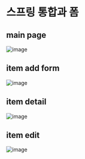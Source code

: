 스프링 통합과 폼
=================

## main page

![image](https://user-images.githubusercontent.com/94096054/161910741-ea277f28-5cec-4cea-bd1e-0042dd265829.png)


## item add form

![image](https://user-images.githubusercontent.com/94096054/161910796-b634dfae-b33b-4553-bb63-2f37c052fad2.png)


## item detail

![image](https://user-images.githubusercontent.com/94096054/161910846-84fbec1e-766b-4001-8a23-184871a86f62.png)


## item edit

![image](https://user-images.githubusercontent.com/94096054/161910898-fa8d769d-862b-450c-bb9a-31a2fcdeee58.png)
